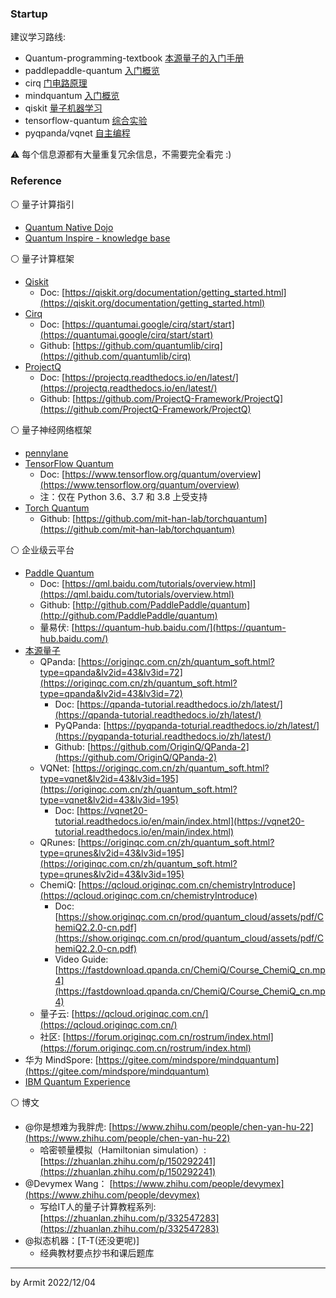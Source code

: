 ### Startup

建议学习路线: 

- Quantum-programming-textbook [本源量子的入门手册](https://show.originqc.com.cn/Introduction_to_quantum_computing_and_programming.pdf)
- paddlepaddle-quantum [入门概览](https://github.com/PaddlePaddle/Quantum/tree/master/introduction)
- cirq [门电路原理](https://quantumai.google/cirq/start/basics)
- mindquantum [入门概览](https://www.mindspore.cn/mindquantum/docs/zh-CN/master/parameterized_quantum_circuit.html)
- qiskit [量子机器学习](https://learn.qiskit.org/course/machine-learning/introduction)
- tensorflow-quantum [综合实验](https://www.tensorflow.org/quantum/tutorials/mnist)
- pyqpanda/vqnet [自主编程](https://vqnet20-tutorial.readthedocs.io/en/latest/rst/qml_demo.html)

⚠ 每个信息源都有大量重复冗余信息，不需要完全看完 :)


### Reference

⚪ 量子计算指引

- [Quantum Native Dojo](https://dojo.qulacs.org/ja/latest/index.html)
- [Quantum Inspire - knowledge base](https://www.quantum-inspire.com/kbase/introduction-to-quantum-computing)

⚪ 量子计算框架

- [Qiskit](https://qiskit.org/)
  - Doc: [https://qiskit.org/documentation/getting_started.html](https://qiskit.org/documentation/getting_started.html)
- [Cirq](https://quantumai.google/cirq)
  - Doc: [https://quantumai.google/cirq/start/start](https://quantumai.google/cirq/start/start)
  - Github: [https://github.com/quantumlib/cirq](https://github.com/quantumlib/cirq)
- [ProjectQ](https://projectq.ch/)
  - Doc: [https://projectq.readthedocs.io/en/latest/](https://projectq.readthedocs.io/en/latest/)
  - Github: [https://github.com/ProjectQ-Framework/ProjectQ](https://github.com/ProjectQ-Framework/ProjectQ)

⚪ 量子神经网络框架

- [pennylane](https://github.com/PennyLaneAI/pennylane)
- [TensorFlow Quantum](https://www.tensorflow.org/quantum/)
  - Doc: [https://www.tensorflow.org/quantum/overview](https://www.tensorflow.org/quantum/overview)
  - 注：仅在 Python 3.6、3.7 和 3.8 上受支持
- [Torch Quantum](https://qmlsys.mit.edu)
  - Github: [https://github.com/mit-han-lab/torchquantum](https://github.com/mit-han-lab/torchquantum)

⚪ 企业级云平台

- [Paddle Quantum](https://qml.baidu.com/)
  - Doc: [https://qml.baidu.com/tutorials/overview.html](https://qml.baidu.com/tutorials/overview.html)
  - Github: [http://github.com/PaddlePaddle/quantum](http://github.com/PaddlePaddle/quantum)
  - 量易伏: [https://quantum-hub.baidu.com/](https://quantum-hub.baidu.com/)
- [本源量子](https://originqc.com.cn/index.html)
  - QPanda: [https://originqc.com.cn/zh/quantum_soft.html?type=qpanda&lv2id=43&lv3id=72](https://originqc.com.cn/zh/quantum_soft.html?type=qpanda&lv2id=43&lv3id=72)
    - Doc: [https://qpanda-tutorial.readthedocs.io/zh/latest/](https://qpanda-tutorial.readthedocs.io/zh/latest/)
    - PyQPanda: [https://pyqpanda-toturial.readthedocs.io/zh/latest/](https://pyqpanda-toturial.readthedocs.io/zh/latest/)
    - Github: [https://github.com/OriginQ/QPanda-2](https://github.com/OriginQ/QPanda-2)
  - VQNet: [https://originqc.com.cn/zh/quantum_soft.html?type=vqnet&lv2id=43&lv3id=195](https://originqc.com.cn/zh/quantum_soft.html?type=vqnet&lv2id=43&lv3id=195)
    - Doc: [https://vqnet20-tutorial.readthedocs.io/en/main/index.html](https://vqnet20-tutorial.readthedocs.io/en/main/index.html)
  - QRunes: [https://originqc.com.cn/zh/quantum_soft.html?type=qrunes&lv2id=43&lv3id=195](https://originqc.com.cn/zh/quantum_soft.html?type=qrunes&lv2id=43&lv3id=195)
  - ChemiQ: [https://qcloud.originqc.com.cn/chemistryIntroduce](https://qcloud.originqc.com.cn/chemistryIntroduce)
    - Doc: [https://show.originqc.com.cn/prod/quantum_cloud/assets/pdf/ChemiQ2.2.0-cn.pdf](https://show.originqc.com.cn/prod/quantum_cloud/assets/pdf/ChemiQ2.2.0-cn.pdf)
    - Video Guide: [https://fastdownload.qpanda.cn/ChemiQ/Course_ChemiQ_cn.mp4](https://fastdownload.qpanda.cn/ChemiQ/Course_ChemiQ_cn.mp4)
  - 量子云: [https://qcloud.originqc.com.cn/](https://qcloud.originqc.com.cn/)
  - 社区: [https://forum.originqc.com.cn/rostrum/index.html](https://forum.originqc.com.cn/rostrum/index.html)
- 华为 MindSpore: [https://gitee.com/mindspore/mindquantum](https://gitee.com/mindspore/mindquantum)
- [IBM Quantum Experience](https://quantum-computing.ibm.com/)

⚪ 博文

- @你是想难为我胖虎: [https://www.zhihu.com/people/chen-yan-hu-22](https://www.zhihu.com/people/chen-yan-hu-22)
  - 哈密顿量模拟（Hamiltonian simulation）: [https://zhuanlan.zhihu.com/p/150292241](https://zhuanlan.zhihu.com/p/150292241)
- @Devymex Wang： [https://www.zhihu.com/people/devymex](https://www.zhihu.com/people/devymex)
  - 写给IT人的量子计算教程系列: [https://zhuanlan.zhihu.com/p/332547283](https://zhuanlan.zhihu.com/p/332547283)
- @拟态机器：[T-T(还没更呢)]
  - 经典教材要点抄书和课后题库

----

by Armit
2022/12/04 
